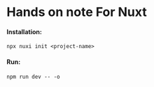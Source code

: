 # Hands on note For Nuxt

#### Installation:
``` npx nuxi init <project-name> ```

#### Run:
```npm run dev -- -o```
